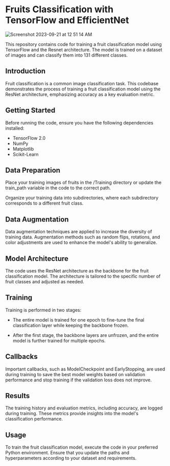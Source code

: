 # Fruits Classification with TensorFlow and EfficientNet

![Screenshot 2023-09-21 at 12 51 14 AM](https://github.com/JatinSingh007/Data_Science_projects/assets/54170834/f25b53ed-34cf-424c-be52-b96fe153773f)

This repository contains code for training a fruit classification model using TensorFlow and the Resnet architecture. The model is trained on a dataset of images and can classify them into 131 different classes.

## Introduction

Fruit classification is a common image classification task. This codebase demonstrates the process of training a fruit classification model using the ResNet architecture, emphasizing accuracy as a key evaluation metric.

## Getting Started

Before running the code, ensure you have the following dependencies installed:
- TensorFlow 2.0
- NumPy
- Matplotlib
- Scikit-Learn

## Data Preparation
Place your training images of fruits in the /Training directory or update the train_path variable in the code to the correct path.

Organize your training data into subdirectories, where each subdirectory corresponds to a different fruit class.

## Data Augmentation
Data augmentation techniques are applied to increase the diversity of training data. Augmentation methods such as random flips, rotations, and color adjustments are used to enhance the model's ability to generalize.

## Model Architecture
The code uses the ResNet architecture as the backbone for the fruit classification model. The architecture is tailored to the specific number of fruit classes and adjusted as needed.

## Training
Training is performed in two stages:

 - The entire model is trained for one epoch to fine-tune the final classification layer while keeping the backbone frozen.

 - After the first stage, the backbone layers are unfrozen, and the entire model is further trained for multiple epochs.
## Callbacks
Important callbacks, such as ModelCheckpoint and EarlyStopping, are used during training to save the best model weights based on validation performance and stop training if the validation loss does not improve.

## Results
The training history and evaluation metrics, including accuracy, are logged during training. These metrics provide insights into the model's classification performance.

## Usage
To train the fruit classification model, execute the code in your preferred Python environment. Ensure that you update the paths and hyperparameters according to your dataset and requirements.


  
